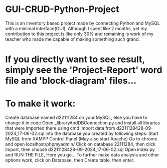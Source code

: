 # GUI-CRUD-Python-Project
This is an inventory based project made by connecting Python and MySQL with a minimal interface(GUI). Although I spent like 2 months, yet my contribution to this project is like only 30% and remaining is work of my teacher who made me capable of making something such grand.
# If you directly want to see result, simply see the 'Project-Report' word file and 'block-diagram' files...
# To make it work:
Create database named d22111284 on your MySQL, else you have to change it in code
Open _libraryAndDBConnection.py and install all libraries that were imported there using cmd
Import data from d2211128428-09-2024_17-06-02.sql into the database you created by following steps:
  Start MySQL from XAMPP Control Panel (May also start Apache)
  Go to chrome and open localhost/phpmyadmin/
  Click on database 22111284, then click Import, then choose d2211128428-09-2024_17-06-02.sql
Open index.py and RUN THE FILE, Here you go...
To further make data analysis and other options work, click on Database, then Create table, then enter.
